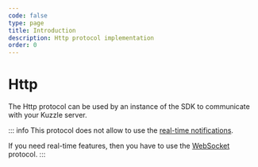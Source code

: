 ```yaml
---
code: false
type: page
title: Introduction
description: Http protocol implementation
order: 0
---
```


# Http

The Http protocol can be used by an instance of the SDK to communicate with your Kuzzle server.

::: info
This protocol does not allow to use the [real-time notifications](/sdk/dart/3/essentials/realtime-notifications).

If you need real-time features, then you have to use the [WebSocket](/sdk/dart/3/protocols/websocket) protocol.
:::
